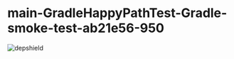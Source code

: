 # main-GradleHappyPathTest-Gradle-smoke-test-ab21e56-950

![depshield](https://ci.dev.depshield.sonatype.org/badges/depshield-ci/main-GradleHappyPathTest-Gradle-smoke-test-ab21e56-950/depshield.svg)